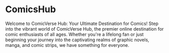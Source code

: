 # ComicsHub
 Welcome to ComicVerse Hub: Your Ultimate Destination for Comics!  Step into the vibrant world of ComicVerse Hub, the premier online destination for comic enthusiasts of all ages. Whether you're a lifelong fan or just beginning your journey into the captivating realms of graphic novels, manga, and comic strips, we have something for everyone.
